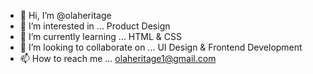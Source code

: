 - 👋 Hi, I’m @olaheritage
- 👀 I’m interested in ... Product Design
- 🌱 I’m currently learning ... HTML & CSS
- 💞️ I’m looking to collaborate on ... UI Design & Frontend Development
- 📫 How to reach me ... olaheritage1@gmail.com

<!---
olaheritage/olaheritage is a ✨ special ✨ repository because its `README.md` (this file) appears on your GitHub profile.
You can click the Preview link to take a look at your changes.
--->

